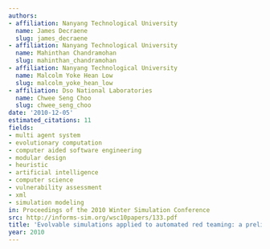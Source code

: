 ```yaml
---
authors:
- affiliation: Nanyang Technological University
  name: James Decraene
  slug: james_decraene
- affiliation: Nanyang Technological University
  name: Mahinthan Chandramohan
  slug: mahinthan_chandramohan
- affiliation: Nanyang Technological University
  name: Malcolm Yoke Hean Low
  slug: malcolm_yoke_hean_low
- affiliation: Dso National Laboratories
  name: Chwee Seng Choo
  slug: chwee_seng_choo
date: '2010-12-05'
estimated_citations: 11
fields:
- multi agent system
- evolutionary computation
- computer aided software engineering
- modular design
- heuristic
- artificial intelligence
- computer science
- vulnerability assessment
- xml
- simulation modeling
in: Proceedings of the 2010 Winter Simulation Conference
src: http://informs-sim.org/wsc10papers/133.pdf
title: 'Evolvable simulations applied to automated red teaming: a preliminary study'
year: 2010
---
```

